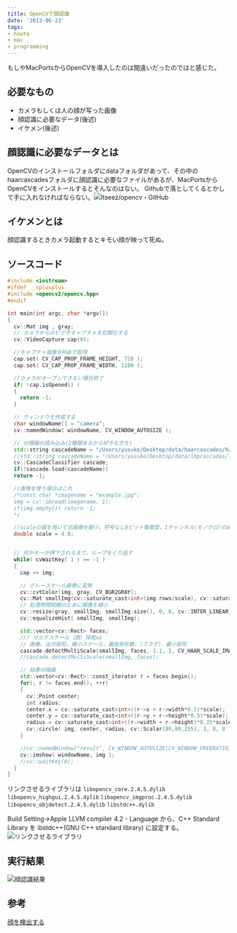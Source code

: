 ```yaml
---
title: OpenCVで顔認識
date: '2013-06-23'
tags:
- howto
- mac
- programming
---
```


もしやMacPortsからOpenCVを導入したのは間違いだったのではと感じた。

## 必要なもの

- カメラもしくは人の顔が写った画像
- 顔認識に必要なデータ(後述)
- イケメン(後述)

## 顔認識に必要なデータとは

OpenCVのインストールフォルダにdataフォルダがあって、その中のhaarcascadesフォルダに顔認識に必要なファイルがあるが、MacPortsからOpenCVをインストールするとそんなのはない。
Githubで落としてくるとかして手に入れなければならない。![Itseez/opencv・GitHub](https://github.com/Itseez/opencv)

## イケメンとは

顔認識するときカメラ起動するとキモい顔が映って死ぬ。

## ソースコード
```cpp
#include <iostream>
#ifdef __cplusplus
#include <opencv2/opencv.hpp>
#endif

int main(int argc, char *argv[])
{
  cv::Mat img , gray;
  // カメラからのビデオキャプチャを初期化する
  cv::VideoCapture cap(0);

  //キャプチャ画像をRGBで取得
  cap.set( CV_CAP_PROP_FRAME_HEIGHT, 720 );
  cap.set( CV_CAP_PROP_FRAME_WIDTH, 1280 );

  //カメラがオープンできない場合終了
  if( !cap.isOpened() )
  {
    return -1;
  }

  // ウィンドウを作成する
  char windowName[] = "camera";
  cv::namedWindow( windowName, CV_WINDOW_AUTOSIZE );

  // 分類器の読み込み(2種類あるから好きな方を)
  std::string cascadeName = "/Users/yusuke/Desktop/data/haarcascades/haarcascade_frontalface_alt.xml";
  //std::string cascadeName = "/Users/yusuke/Desktop/data/lbpcascades/lbpcascade_frontalface.xml";
  cv::CascadeClassifier cascade;
  if(!cascade.load(cascadeName))
  return -1;

  //画像を使う場合はこれ
  /*const char *imagename = "example.jpg";
  img = cv::imread(imagename, 1);
  if(img.empty()) return -1;
  */

  //scaleの値を用いて元画像を縮小、符号なし8ビット整数型，1チャンネル(モノクロ)の画像を格納する配列を作成
  double scale = 4.0;


  // 何かキーが押下されるまで、ループをくり返す
  while( cvWaitKey( 1 ) == -1 )
  {
    cap >> img;

    // グレースケール画像に変換
    cv::cvtColor(img, gray, CV_BGR2GRAY);
    cv::Mat smallImg(cv::saturate_cast<int>(img.rows/scale), cv::saturate_cast<int>(img.cols/scale), CV_8UC1);
    // 処理時間短縮のために画像を縮小
    cv::resize(gray, smallImg, smallImg.size(), 0, 0, cv::INTER_LINEAR);
    cv::equalizeHist( smallImg, smallImg);

    std::vector<cv::Rect> faces;
    /// マルチスケール（顔）探索xo
    // 画像，出力矩形，縮小スケール，最低矩形数，（フラグ），最小矩形
    cascade.detectMultiScale(smallImg, faces, 1.1, 2, CV_HAAR_SCALE_IMAGE, cv::Size(30, 30));
    //cascade.detectMultiScale(smallImg, faces);

    // 結果の描画
    std::vector<cv::Rect>::const_iterator r = faces.begin();
    for(; r != faces.end(); ++r)
    {
      cv::Point center;
      int radius;
      center.x = cv::saturate_cast<int>((r->x + r->width*0.5)*scale);
      center.y = cv::saturate_cast<int>((r->y + r->height*0.5)*scale);
      radius = cv::saturate_cast<int>((r->width + r->height)*0.25*scale);
      cv::circle( img, center, radius, cv::Scalar(80,80,255), 3, 8, 0 );
    }

    //cv::namedWindow("result", CV_WINDOW_AUTOSIZE|CV_WINDOW_FREERATIO);
    cv::imshow( windowName, img );
    //cv::waitKey(0);
  }
}
```

リンクさせるライブラリは
`libopencv_core.2.4.5.dylib`
`libopencv_highgui.2.4.5.dylib`
`libopencv_imgproc.2.4.5.dylib`
`libopencv_objdetect.2.4.5.dylib`
`libstdc++.dylib`

Build Setting→Apple LLVM compiler 4.2 - Language
から、C++ Standard Library を ibstdc++(GNU C++ standard library)
に設定する。
![リンクさせるライブラリ](opencv-face-recognition-01.png)

## 実行結果
![顔認識結果](opencv-face-recognition-02.png)

## 参考
[顔を検出する](http://opencv.jp/cookbook/opencv_img.html#id40)
